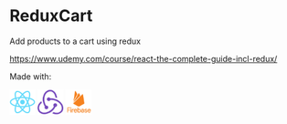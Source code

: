# ReduxCart
Add products to a cart using redux 

https://www.udemy.com/course/react-the-complete-guide-incl-redux/

<p>Made with: </p>
<div>
  <img width="45px" src="https://raw.githubusercontent.com/devicons/devicon/master/icons/react/react-original.svg">
  <img width="45px" src="https://raw.githubusercontent.com/devicons/devicon/master/icons/redux/redux-original.svg">
  <img width="45px" src="https://raw.githubusercontent.com/devicons/devicon/master/icons/firebase/firebase-plain-wordmark.svg">
</div>



